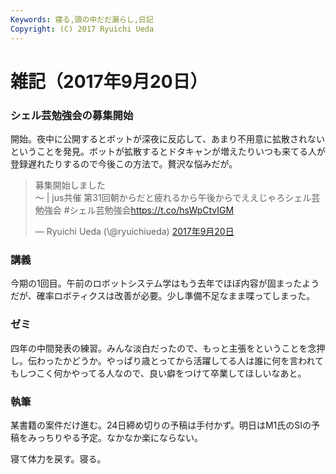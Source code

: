 ```yaml
---
Keywords: 寝る,頭の中だだ漏らし,日記
Copyright: (C) 2017 Ryuichi Ueda
---
```


# 雑記（2017年9月20日）
<h3>シェル芸勉強会の募集開始</h3>
開始。夜中に公開するとボットが深夜に反応して、あまり不用意に拡散されないということを発見。ボットが拡散するとドタキャンが増えたりいつも来てる人が登録遅れたりするので今後この方法で。贅沢な悩みだが。

<blockquote class="twitter-tweet" data-lang="ja"><p lang="ja" dir="ltr">募集開始しました<br>〜 | jus共催 第31回朝からだと疲れるから午後からでええじゃろシェル芸勉強会 #シェル芸勉強会<a href="https://t.co/hsWpCtvIGM">https://t.co/hsWpCtvIGM</a></p>&mdash; Ryuichi Ueda (\@ryuichiueda) <a href="https://twitter.com/ryuichiueda/status/910339134270480389">2017年9月20日</a></blockquote>
<script async src="//platform.twitter.com/widgets.js" charset="utf-8"></script>

<h3>講義</h3>

今期の1回目。午前のロボットシステム学はもう去年でほぼ内容が固まったようだが、確率ロボティクスは改善が必要。少し準備不足なまま喋ってしまった。

<h3>ゼミ</h3>

四年の中間発表の練習。みんな淡白だったので、もっと主張をということを念押し。伝わったかどうか。やっぱり歳とってから活躍してる人は誰に何を言われてもしつこく何かやってる人なので、良い癖をつけて卒業してほしいなあと。


<h3>執筆</h3>

某書籍の案件だけ進む。24日締め切りの予稿は手付かず。明日はM1氏のSIの予稿をみっちりやる予定。なかなか楽にならない。


寝て体力を戻す。寝る。
